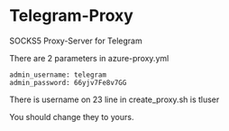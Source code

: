 # Telegram-Proxy
SOCKS5 Proxy-Server for Telegram

There are 2 parameters in azure-proxy.yml

    admin_username: telegram
    admin_password: 66yjv7Fe8v7GG

There is username on 23 line in create_proxy.sh is tluser

You should change they to yours.

